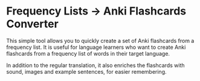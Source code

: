 # Frequency Lists -> Anki Flashcards Converter

This simple tool allows you to quickly create a set of Anki flashcards from a frequency list. It is useful for language learners who want to create Anki flashcards from a frequency list of words in their target language.

In addition to the regular translation, it also enriches the flashcards with sound, images and example sentences, for easier remembering.
